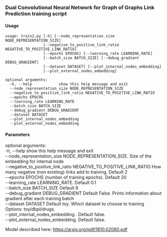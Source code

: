 ### Dual Convolutional Neural Network for Graph of Graphs Link Prediction training script


#### Usage

```
usage: train2.py [-h] [--node_representation_size NODE_REPRESENTATION_SIZE]
                 [--negative_to_positive_link_ratio NEGATIVE_TO_POSITIVE_LINK_RATIO]
                 [--epochs EPOCHS] [--learning_rate LEARNING_RATE]
                 [--batch_size BATCH_SIZE] [--debug_gradient DEBUG_GRADIENT]
                 [--dataset DATASET] [--plot_internal_nodes_embedding]
                 [--plot_external_nodes_embedding]

optional arguments:
  -h, --help            show this help message and exit
  --node_representation_size NODE_REPRESENTATION_SIZE
  --negative_to_positive_link_ratio NEGATIVE_TO_POSITIVE_LINK_RATIO
  --epochs EPOCHS
  --learning_rate LEARNING_RATE
  --batch_size BATCH_SIZE
  --debug_gradient DEBUG_GRADIENT
  --dataset DATASET
  --plot_internal_nodes_embedding
  --plot_external_nodes_embedding
```

#### Parameters

optional arguments: <br>
  -h, --help            show this help message and exit <br>
  --node_representation_size NODE_REPRESENTATION_SIZE. Size of the embedding for internal node <br>
  --negative_to_positive_link_ratio NEGATIVE_TO_POSITIVE_LINK_RATIO How many negative (non existing) links add to training. Default 2<br>
  --epochs EPOCHS  (number of training epochs). Default 20 <br>
  --learning_rate LEARNING_RATE. Default 0.1 <br>
  --batch_size BATCH_SIZE Default 8<br>
  --debug_gradient DEBUG_GRADIENT Default False. Prints information about gradient after each training batch<br>
  --dataset DATASET Default toy. Which dataset to choose to training Options: toy/dbpl/drugs. <br>
  --plot_internal_nodes_embedding . Default false. <br>
  --plot_external_nodes_embedding. Default false. <br>


Model described here: https://arxiv.org/pdf/1810.02080.pdf